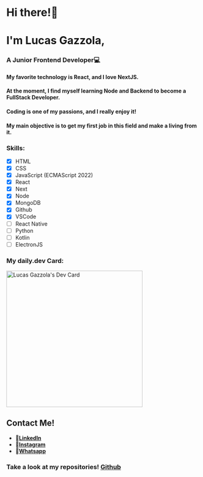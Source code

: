# Hi there!👋 
# I'm **Lucas Gazzola**,
### A **Junior Frontend Developer**💻
#### My favorite technology is **React**, and I love **NextJS**.
#### At the moment, I find myself learning **Node** and **Backend** to become a **FullStack Developer**.
#### **Coding** is one of my passions, and I really enjoy it!
#### My main objective is to get my first job in this field and make a living from it. 
### Skills:
* [X] HTML
* [X] CSS
* [X] JavaScript (ECMAScript 2022)
* [X] React
* [X] Next
* [X] Node
* [X] MongoDB
* [X] Github
* [X] VSCode
* [ ] React Native
* [ ] Python
* [ ] Kotlin
* [ ] ElectronJS

### My daily.dev Card:
<a href="https://app.daily.dev/lucasgazzola"><img src="https://api.daily.dev/devcards/v2/1EDMR2UIWCwfA3fgHt8jL.png?type=default&r=ewn" width="356" alt="Lucas Gazzola's Dev Card"/></a>

## Contact Me!
* 🌟[**LinkedIn**](https://www.linkedin.com/in/lucasgazzola/)
* 🌟[**Instagram**](https://www.instagram.com/lucasgazzola)
* 🌟[**Whatsapp**](https://api.whatsapp.com/send/?phone=5493467446259&text=Hi,%20Lucas!&type=phone_number&app_absent=0)

### Take a look at my repositories! [**Github**](https://github.com/lucasgazzola?tab=repositories)
